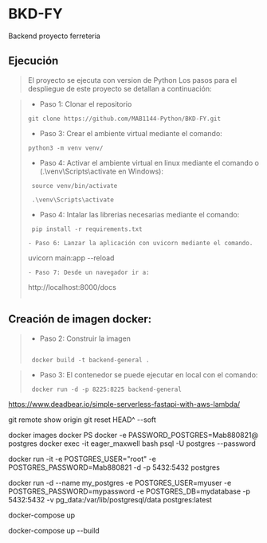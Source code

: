 # BKD-FY
Backend proyecto ferreteria

## Ejecución

> El proyecto se ejecuta con version de Python Los pasos para el despliegue de este proyecto se detallan a continuación:

> - Paso 1: Clonar el repositorio 
>```
> git clone https://github.com/MAB1144-Python/BKD-FY.git
>```
>- Paso 3: Crear el ambiente virtual mediante el comando:
>```
> python3 -m venv venv/
>```
>- Paso 4: Activar el ambiente virtual en linux mediante el comando o (.\venv\Scripts\activate en Windows):
>```
>  source venv/bin/activate
>```
>```
>  .\venv\Scripts\activate
>```
>- Paso 4: Intalar las librerias necesarias mediante el comando:
>```
>  pip install -r requirements.txt
>```
>```
>- Paso 6: Lanzar la aplicación con uvicorn mediante el comando.
>```
>  uvicorn main:app --reload
>```
>- Paso 7: Desde un navegador ir a:
>```
>  http://localhost:8000/docs
>```

## Creación de imagen docker:

>- Paso 2: Construir la imagen
>```
>  
>  docker build -t backend-general .

>- Paso 3: El contenedor se puede ejecutar en local con el comando:
>```
>  docker run -d -p 8225:8225 backend-general
>```

https://www.deadbear.io/simple-serverless-fastapi-with-aws-lambda/

git remote show origin
git reset HEAD^ --soft


docker images
docker PS
docker -e PASSWORD_POSTGRES=Mab880821@ postgres
docker exec -it eager_maxwell bash
psql -U postgres --password


docker run -it -e POSTGRES_USER="root" -e POSTGRES_PASSWORD=Mab880821  -d -p 5432:5432  postgres

docker run -d --name my_postgres -e POSTGRES_USER=myuser -e POSTGRES_PASSWORD=mypassword -e POSTGRES_DB=mydatabase -p 5432:5432 -v pg_data:/var/lib/postgresql/data postgres:latest

docker-compose up

docker-compose up --build